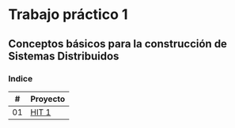 # Trabajo práctico 1

## Conceptos básicos para la construcción de Sistemas Distribuidos

### Indice

|  #  | Proyecto                                                             |
| :-: | -------------------------------------------------------------------- |
| 01  | [HIT 1](https://github.com/Fedesin/Sdypp-2024/tree/main/TP1/ej1)<br> |
